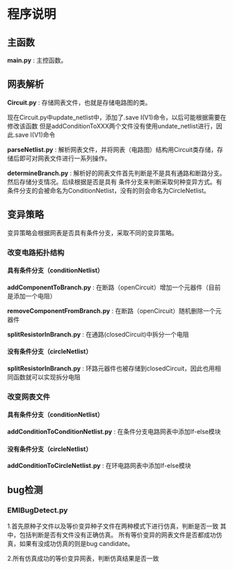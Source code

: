 # 程序说明

## 主函数
**main.py** : 主控函数。

## 网表解析

**Circuit.py** : 存储网表文件，也就是存储电路图的类。

现在Circuit.py中update_netlist中，添加了.save I(V1)命令，以后可能根据需要在修改该函数
但是addConditionToXXX两个文件没有使用undate_netlist进行，因此.save I(V1)命令

**parseNetlist.py** : 解析网表文件，并将网表（电路图）结构用Circuit类存储，存储后即可对网表文件进行一系列操作。

**determineBranch.py** : 解析好的网表文件首先判断是不是具有通路和断路分支。然后存储分支情况。后续根据是否是具有 
条件分支来判断采取何种变异方式。有条件分支的会被命名为ConditionNetlist，没有的则会命名为CircleNetlist。

## 变异策略
变异策略会根据网表是否具有条件分支，采取不同的变异策略。

### 改变电路拓扑结构

#### 具有条件分支（conditionNetlist）

**addComponentToBranch.py** : 在断路（openCircuit）增加一个元器件（目前是添加一个电阻）

**removeComponentFromBranch.py** : 在断路（openCircuit）随机删除一个元器件

**splitResistorInBranch.py** : 在通路(closedCircuit)中拆分一个电阻

#### 没有条件分支（circleNetlist）

**splitResistorInBranch.py** : 环路元器件也被存储到closedCircuit，因此也用相同函数就可以实现拆分电阻

### 改变网表文件

#### 具有条件分支（conditionNetlist）

**addConditionToConditionNetlist.py** : 在条件分支电路网表中添加If-else模块

#### 没有条件分支（circleNetlist）

**addConditionToCircleNetlist.py** : 在环电路网表中添加If-else模块

## bug检测

### EMIBugDetect.py
1.首先原种子文件以及等价变异种子文件在两种模式下进行仿真，判断是否一致
其中，包括判断是否有文件没有正确仿真。
所有等价变异的网表文件是否都成功仿真，如果有没成功仿真的则是bug candidate。

2.所有仿真成功的等价变异网表，判断仿真结果是否一致
